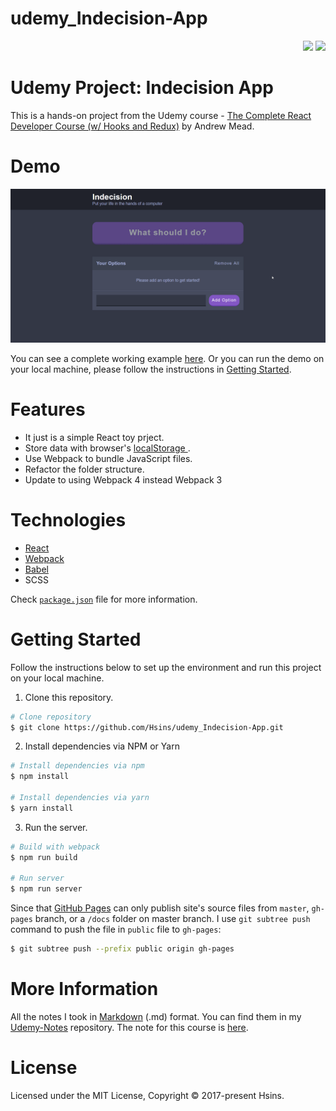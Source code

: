 # udemy_Indecision-App
<div align="right">
  <img src="https://img.shields.io/badge/Completion-100%25-blue.svg" />
  <a href="https://github.com/Hsins/udemy_Indecision-App/blob/master/LICENSE" alt="License">
    <img src="https://img.shields.io/github/license/Hsins/udemy_Indecision-App.svg" />
  </a>
</div>

# Udemy Project: Indecision App

This is a hands-on project from the Udemy course - [The Complete React Developer Course (w/ Hooks and Redux)](https://www.udemy.com/react-2nd-edition/) by Andrew Mead.
  
# Demo

<div align="center">
  <img src="demo/demo.gif" />
</div>

You can see a complete working example [here](https://hsins.github.io/udemy_Indecision-App/). Or you can run the demo on your local machine, please follow the instructions in [Getting Started](#getting-started).

# Features

- It just is a simple React toy prject.
- Store data with browser's [localStorage
](https://developer.mozilla.org/en-US/docs/Web/API/Window/localStorage).
- Use Webpack to bundle JavaScript files.
- Refactor the folder structure.
- Update to using Webpack 4 instead Webpack 3

# Technologies

- [React](https://reactjs.org/)
- [Webpack](https://webpack.js.org/)
- [Babel](https://babeljs.io/)
- SCSS

Check [`package.json`](./package.json) file for more information.

# Getting Started

Follow the instructions below to set up the environment and run this project on your local machine.

1. Clone this repository.

```bash
# Clone repository
$ git clone https://github.com/Hsins/udemy_Indecision-App.git
```

2. Install dependencies via NPM or Yarn

```bash
# Install dependencies via npm
$ npm install

# Install dependencies via yarn
$ yarn install
```

3. Run the server.

```bash
# Build with webpack
$ npm run build

# Run server
$ npm run server
```

Since that [GitHub Pages](https://help.github.com/en/articles/configuring-a-publishing-source-for-github-pages) can only publish site's source files from `master`, `gh-pages` branch, or a `/docs` folder on master branch. I use `git subtree push` command to push the file in `public` file to `gh-pages`:

```bash
$ git subtree push --prefix public origin gh-pages
```

# More Information

All the notes I took in [Markdown](https://daringfireball.net/projects/markdown/syntax) (.md) format. You can find them in my [Udemy-Notes](https://github.com/Hsins/Udemy-Notes) repository. The note for this course is [here](https://hsins.github.io/Udemy-Notes/The%20Complete%20React%20Web%20Developer%20Course%20(with%20Redux)/).

# License

Licensed under the MIT License, Copyright © 2017-present Hsins.
